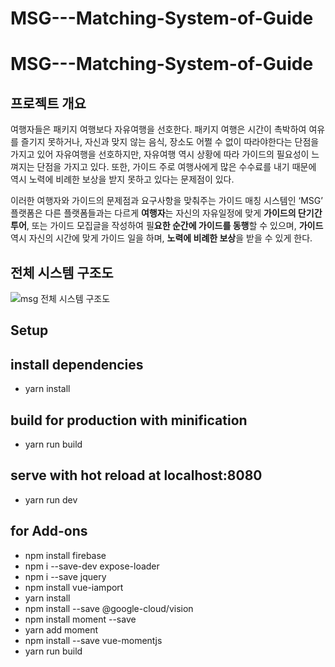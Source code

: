 # MSG---Matching-System-of-Guide
# MSG---Matching-System-of-Guide

## 프로젝트 개요 
 여행자들은 패키지 여행보다 자유여행을 선호한다. 패키지 여행은 시간이 촉박하여 여유를 즐기지 못하거나, 자신과 맞지 않는 음식, 장소도 어쩔  수 없이 따라야한다는 단점을 가지고 있어 자유여행을 선호하지만, 자유여행 역시 상황에 따라 가이드의 필요성이 느껴지는 단점을 가지고 있다. 또한, 가이드 주로 여행사에게 많은 수수료를 내기 때문에 역시 노력에 비례한 보상을 받지 못하고 있다는 문제점이 있다. 

 이러한 여행자와 가이드의 문제점과 요구사항을 맞춰주는 가이드 매칭 시스템인 ‘MSG’ 플랫폼은 다른 플랫폼들과는 다르게 **여행자**는 자신의 자유일정에 맞게 **가이드의 단기간 투어**, 또는 가이드 모집글을 작성하여 필**요한 순간에 가이드를 동행**할 수 있으며, **가이드** 역시 자신의 시간에 맞게 가이드 일을 하며, **노력에 비례한 보상**을 받을 수 있게 한다.
 
 ## 전체 시스템 구조도 
 ![msg 전체 시스템 구조도](https://user-images.githubusercontent.com/33194900/61107164-2ef21480-a4ba-11e9-9f2c-eb971a76b3a0.png)



## Setup
## install dependencies
* yarn install
## build for production with minification
* yarn run build 
## serve with hot reload at localhost:8080
* yarn run dev
## for Add-ons
* npm install firebase
* npm i --save-dev expose-loader
* npm i --save jquery
* npm install vue-iamport
* yarn install
* npm install --save @google-cloud/vision
* npm install moment --save
* yarn add moment
* npm install --save vue-momentjs
* yarn run build
